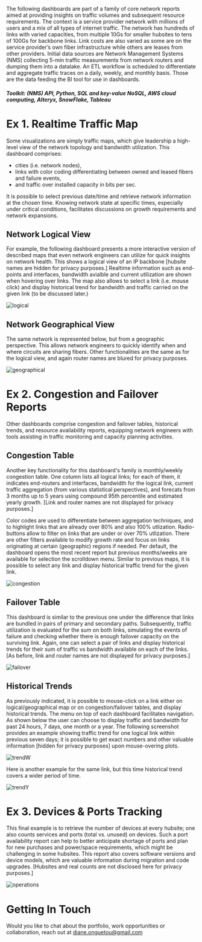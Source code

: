 The following dashboards are part of a family of core network reports aimed at providing insights on traffic volumes and subsequent resource requirements. The context is a service provider network with millions of users and a mix of all types of internet traffic. The network has hundreds of links with varied capacities, from multiple 10Gs for smaller hubsites to tens of 100Gs for backbone links. Link costs are also varied as some are on the service provider’s own fiber infrastructure while others are leases from other providers. Initial data sources are Network Management Systems (NMS) collecting 5-min traffic measurements from network routers and dumping them into a datalake. An ETL workflow is scheduled to differentiate and aggregate traffic traces on a daily, weekly, and monthly basis. Those are the data feeding the BI tool for use in dashboards.
##### Toolkit: (NMS) API, Python, SQL and key-value NoSQL, AWS cloud computing, Alteryx, SnowFlake, Tableau

# Ex 1. Realtime Traffic Map
Some visualizations are simply traffic maps, which give leadership a high-level view of the network topology and bandwidth utilization. This dashboard comprises: 
- cities (i.e. network nodes),
- links with color coding differentiating between owned and leased fibers and failure events,
- and traffic over installed capacity in bits per sec.

It is possible to select previous date/time and retrieve network information at the chosen time. Knowing network state at specific times, especially under critical conditions, facilitates discussions on growth requirements and network expansions. 

<!-- [Note cities and traffic/bandwith numbers are hidden for privacy purposes.] -->
<!-- ![highlevel](/assets/high-level-mpls.png)
-->

## Network Logical View
For example, the following dashboard presents a more interactive version of described maps that even network engineers can utilize for quick insights on network health. This shows a logical view of an IP backbone [hubsite names are hidden for privacy purposes.] Realtime information such as end-points and interfaces, bandwidth avialble and current utilization are shown when hovering over links. The map also allows to select a link (i.e. mouse click) and display historical trend for bandwidth and traffic carried on the given link (to be discussed later.)

![logical](/assets/logical-map.png)


<!--[hubsites  
, with routers at hubsites and logical links in between. A color-code is used to differentiate ISP ownership of fibers and leased, as well as links availability in the event of failure (e.g. fiber cut). This is not shown for privacy constraints, but upon hovering over a link it provides such realtime information as end routers and interfaces, bandwidth and traffic on the link in question. Clicking on the link opens another window showing historical trend for the given link. \[Note that router names have been blured for privacy purposes.\] -->


## Network Geographical View
The same network is represented below, but from a geographic perspective. This allows network engineers to quickly identify when and where circuits are sharing fibers. Other functionalities are the same as for the logical view, and again router names are blured for privacy purposes. 

![geographical](/assets/geo-map.png)


<!-- Main Tools: SQL, AWS (Athena & S3), Alteryx, SnowFlake, Tableau -->


# Ex 2. Congestion and Failover Reports
Other dashboards comprise congestion and failover tables, historical trends, and resource availability reports, equipping network engineers with tools assisting in traffic monitoring and capacity planning activities. 

## Congestion Table
Another key functionality for this dashboard's family is monthly/weekly congestion table. One column lists all logical links; for each of them, it indicates end-routers and interfaces, bandwidth for the logical link, current traffic aggregation (from various statistical perspectives), and forecats from 3 months up to 5 years using compound 95th percentile and estimated yearly growth. [Link and router names are not displayed for privacy purposes.]

Color codes are used to differentiate between aggregation techniques, and to highlight links that are already over 80% and also 100% utlization. Radio-buttons allow to filter on links that are under or over 70% utlization. There are other filters available to modify growth rate and focus on links originating at certain (geographic) regions if needed. Per default, the dashboard opens the most recent report but previous months/weeks are available for selection the scrolldown menu. Similar to previous maps, it is possible to select any link and display historical traffic trend for the given link. 

![congestion](/assets/congestion.png)

## Failover Table
This dashboard is similar to the previous one under the difference that links are bundled in pairs of primary and secondary paths. Subsequently, traffic utilization is evaluated for the sum on both links, simulating the events of failure and checking whether there is enough failover capacity on the surviving link. Again, one can select a pair of links and display historical trends for their sum of traffic vs bandwidth available on each of the links. [As before, link and router names are not displayed for privacy purposes.]

![failover](/assets/failover.png)

## Historical Trends
As previously indicated, it is possible to mouse-click on a link either on logical/geographical map or on congestion/failover tables, and display historical trends. The menu on top of each dashboard facilitates navigation. As shown below the user can choose to display traffic and bandwidth for past 24 hours, 7 days, one month or a year. The following screenshot provides an example showing traffic trend for one logical link within previous seven days; it is possible to get exact numbers and other valuable information [hidden for privacy purposes] upon mouse-overing plots.

![trendW](/assets/trend-id-weekly.png)

Here is another example for the same link, but this time historical trend covers a wider period of time.

![trendY](/assets/trend-id-year.png)


# Ex 3. Devices & Ports Tracking
This final example is to retrieve the number of devices at every hubsite; one also counts services and ports (total vs. unused) on devices. Such a port availability report can help to better anticipate shortage of ports and plan for new purchases and power/space requirements, which might be challenging in some hubsites. This report also covers software versions and device models, which are valuable information during migration and code upgrades. [Hubsites and real counts are not disclosed here for privacy purposes.]

![operations](/assets/device-ports.png)


# Getting In Touch
Would you like to chat about the portfolio, work opportunities or collaboration, reach out at diane.onguetou@gmail.com
